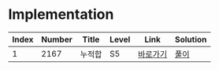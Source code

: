 # Implementation

| Index | Number | Title  | Level | Link                                             | Solution                                                                                     |
| ----- | ------ | ------ | ----- | ------------------------------------------------ | -------------------------------------------------------------------------------------------- |
| 1     | 2167   | 누적합 | S5    | [바로가기](https://www.acmicpc.net/problem/2167) | [풀이](https://github.com/constdreamcoder/backjoon-for-swift/blob/main/PrefixSum/2167.swift) |
